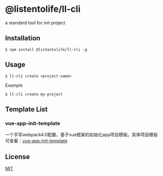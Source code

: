 # @listentolife/ll-cli

a standard tool for init project

## Installation

```
$ npm install @listentolife/ll-cli -g
```

## Usage

```
$ ll-cli create <project-name>
```

Example

```
$ ll-cli create my-project
```

## Template List

### vue-app-init-template

一个手写webpack4.0配置，基于vue框架的初始化app项目模板。具体项目模板可查看：[vue-app-init-template](https://github.com/listentolife/vue-vant-app-init#readme)

## License

[MIT](https://github.com/listentolife/ll-cli/LICENSE)
